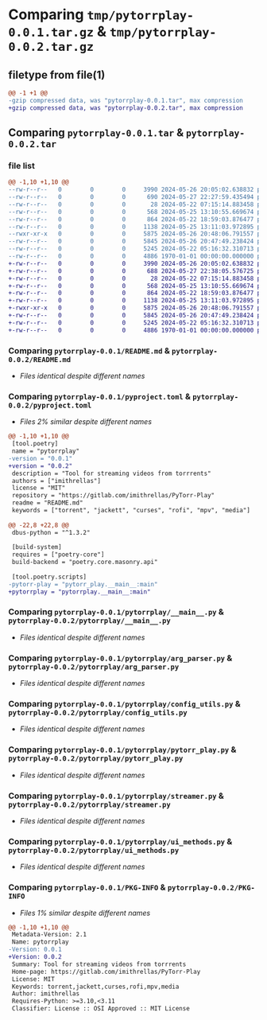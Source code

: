 # Comparing `tmp/pytorrplay-0.0.1.tar.gz` & `tmp/pytorrplay-0.0.2.tar.gz`

## filetype from file(1)

```diff
@@ -1 +1 @@
-gzip compressed data, was "pytorrplay-0.0.1.tar", max compression
+gzip compressed data, was "pytorrplay-0.0.2.tar", max compression
```

## Comparing `pytorrplay-0.0.1.tar` & `pytorrplay-0.0.2.tar`

### file list

```diff
@@ -1,10 +1,10 @@
--rw-r--r--   0        0        0     3990 2024-05-26 20:05:02.638832 pytorrplay-0.0.1/README.md
--rw-r--r--   0        0        0      690 2024-05-27 22:27:59.435494 pytorrplay-0.0.1/pyproject.toml
--rw-r--r--   0        0        0       28 2024-05-22 07:15:14.883458 pytorrplay-0.0.1/pytorrplay/__init__.py
--rw-r--r--   0        0        0      568 2024-05-25 13:10:55.669674 pytorrplay-0.0.1/pytorrplay/__main__.py
--rw-r--r--   0        0        0      864 2024-05-22 18:59:03.876477 pytorrplay-0.0.1/pytorrplay/arg_parser.py
--rw-r--r--   0        0        0     1138 2024-05-25 13:11:03.972895 pytorrplay-0.0.1/pytorrplay/config_utils.py
--rwxr-xr-x   0        0        0     5875 2024-05-26 20:48:06.791557 pytorrplay-0.0.1/pytorrplay/pytorr_play.py
--rw-r--r--   0        0        0     5845 2024-05-26 20:47:49.238424 pytorrplay-0.0.1/pytorrplay/streamer.py
--rw-r--r--   0        0        0     5245 2024-05-22 05:16:32.310713 pytorrplay-0.0.1/pytorrplay/ui_methods.py
--rw-r--r--   0        0        0     4886 1970-01-01 00:00:00.000000 pytorrplay-0.0.1/PKG-INFO
+-rw-r--r--   0        0        0     3990 2024-05-26 20:05:02.638832 pytorrplay-0.0.2/README.md
+-rw-r--r--   0        0        0      688 2024-05-27 22:38:05.576725 pytorrplay-0.0.2/pyproject.toml
+-rw-r--r--   0        0        0       28 2024-05-22 07:15:14.883458 pytorrplay-0.0.2/pytorrplay/__init__.py
+-rw-r--r--   0        0        0      568 2024-05-25 13:10:55.669674 pytorrplay-0.0.2/pytorrplay/__main__.py
+-rw-r--r--   0        0        0      864 2024-05-22 18:59:03.876477 pytorrplay-0.0.2/pytorrplay/arg_parser.py
+-rw-r--r--   0        0        0     1138 2024-05-25 13:11:03.972895 pytorrplay-0.0.2/pytorrplay/config_utils.py
+-rwxr-xr-x   0        0        0     5875 2024-05-26 20:48:06.791557 pytorrplay-0.0.2/pytorrplay/pytorr_play.py
+-rw-r--r--   0        0        0     5845 2024-05-26 20:47:49.238424 pytorrplay-0.0.2/pytorrplay/streamer.py
+-rw-r--r--   0        0        0     5245 2024-05-22 05:16:32.310713 pytorrplay-0.0.2/pytorrplay/ui_methods.py
+-rw-r--r--   0        0        0     4886 1970-01-01 00:00:00.000000 pytorrplay-0.0.2/PKG-INFO
```

### Comparing `pytorrplay-0.0.1/README.md` & `pytorrplay-0.0.2/README.md`

 * *Files identical despite different names*

### Comparing `pytorrplay-0.0.1/pyproject.toml` & `pytorrplay-0.0.2/pyproject.toml`

 * *Files 2% similar despite different names*

```diff
@@ -1,10 +1,10 @@
 [tool.poetry]
 name = "pytorrplay"
-version = "0.0.1"
+version = "0.0.2"
 description = "Tool for streaming videos from torrrents"
 authors = ["imithrellas"]
 license = "MIT"
 repository = "https://gitlab.com/imithrellas/PyTorr-Play"
 readme = "README.md"
 keywords = ["torrent", "jackett", "curses", "rofi", "mpv", "media"]
 
@@ -22,8 +22,8 @@
 dbus-python = "^1.3.2"
 
 [build-system]
 requires = ["poetry-core"]
 build-backend = "poetry.core.masonry.api"
 
 [tool.poetry.scripts]
-pytorr-play = "pytorr_play.__main__:main"
+pytorrplay = "pytorrplay.__main__:main"
```

### Comparing `pytorrplay-0.0.1/pytorrplay/__main__.py` & `pytorrplay-0.0.2/pytorrplay/__main__.py`

 * *Files identical despite different names*

### Comparing `pytorrplay-0.0.1/pytorrplay/arg_parser.py` & `pytorrplay-0.0.2/pytorrplay/arg_parser.py`

 * *Files identical despite different names*

### Comparing `pytorrplay-0.0.1/pytorrplay/config_utils.py` & `pytorrplay-0.0.2/pytorrplay/config_utils.py`

 * *Files identical despite different names*

### Comparing `pytorrplay-0.0.1/pytorrplay/pytorr_play.py` & `pytorrplay-0.0.2/pytorrplay/pytorr_play.py`

 * *Files identical despite different names*

### Comparing `pytorrplay-0.0.1/pytorrplay/streamer.py` & `pytorrplay-0.0.2/pytorrplay/streamer.py`

 * *Files identical despite different names*

### Comparing `pytorrplay-0.0.1/pytorrplay/ui_methods.py` & `pytorrplay-0.0.2/pytorrplay/ui_methods.py`

 * *Files identical despite different names*

### Comparing `pytorrplay-0.0.1/PKG-INFO` & `pytorrplay-0.0.2/PKG-INFO`

 * *Files 1% similar despite different names*

```diff
@@ -1,10 +1,10 @@
 Metadata-Version: 2.1
 Name: pytorrplay
-Version: 0.0.1
+Version: 0.0.2
 Summary: Tool for streaming videos from torrrents
 Home-page: https://gitlab.com/imithrellas/PyTorr-Play
 License: MIT
 Keywords: torrent,jackett,curses,rofi,mpv,media
 Author: imithrellas
 Requires-Python: >=3.10,<3.11
 Classifier: License :: OSI Approved :: MIT License
```

